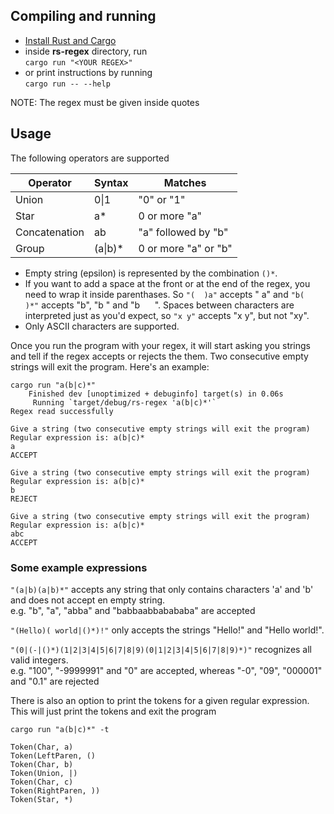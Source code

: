 ## Compiling and running

- [Install Rust and Cargo](https://www.rust-lang.org/tools/install)
- inside **rs-regex** directory, run  
```cargo run "<YOUR REGEX>"```  
- or print instructions by running  
```cargo run -- --help```

NOTE: The regex must be given inside quotes

## Usage

The following operators are supported

|Operator  |Syntax  | Matches|
--- | --- | --- |
|Union | 0\|1 | "0" or "1"|  
|Star |a* | 0 or more "a"|
|Concatenation | ab | "a" followed by "b"|
|Group | (a\|b)* | 0 or more "a" or "b"|

- Empty string (epsilon) is represented by the combination ```()*```.
- If you want to add a space at the front or at the end of the regex, you need to wrap it inside parenthases. 
So ```"(  )a"``` accepts " a" and ```"b(  )*"``` accepts "b", "b " and "b &nbsp; &nbsp; &nbsp;". 
Spaces between characters are interpreted just as you'd expect, so ```"x y"``` accepts "x y", but not "xy".
- Only ASCII characters are supported.

Once you run the program with your regex, it will start asking you strings and tell if the regex accepts or 
rejects the them. Two consecutive empty strings will exit the program. Here's an example:

```
cargo run "a(b|c)*"
    Finished dev [unoptimized + debuginfo] target(s) in 0.06s
     Running `target/debug/rs-regex 'a(b|c)*'`
Regex read successfully

Give a string (two consecutive empty strings will exit the program)
Regular expression is: a(b|c)*
a
ACCEPT

Give a string (two consecutive empty strings will exit the program)
Regular expression is: a(b|c)*
b
REJECT

Give a string (two consecutive empty strings will exit the program)
Regular expression is: a(b|c)*
abc
ACCEPT
```

### Some example expressions

```"(a|b)(a|b)*"``` accepts any string that only contains characters 'a' and 'b' and does not accept en empty string.  
e.g. "b", "a", "abba" and "babbaabbabababa" are accepted  

```"(Hello)( world|()*)!"``` only accepts the strings "Hello!" and "Hello world!".  

```"(0|(-|()*)(1|2|3|4|5|6|7|8|9)(0|1|2|3|4|5|6|7|8|9)*)"``` recognizes all valid integers.  
e.g. "100", "-9999991" and "0" are accepted, whereas "-0", "09", "000001" and "0.1" are rejected  

There is also an option to print the tokens for a given regular expression. This will just print the tokens and 
exit the program

```
cargo run "a(b|c)*" -t

Token(Char, a)
Token(LeftParen, ()
Token(Char, b)
Token(Union, |)
Token(Char, c)
Token(RightParen, ))
Token(Star, *)
```
